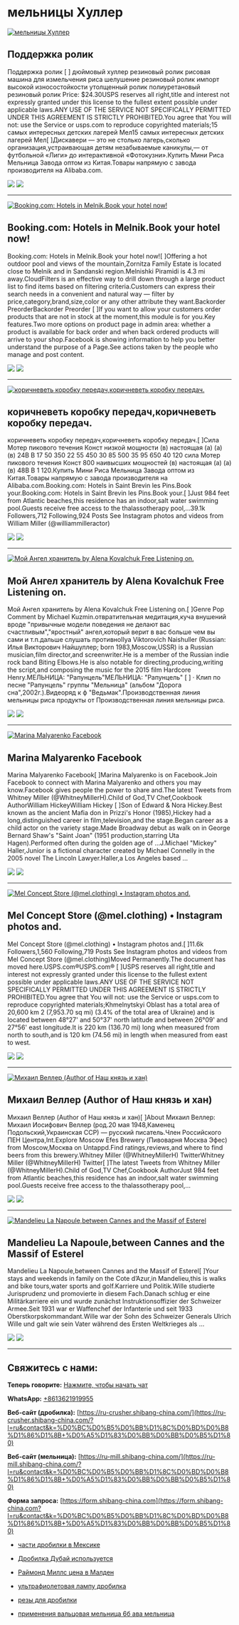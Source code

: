 # мельницы Хуллер

<a href="https://swt.shibang-china.com/?l=ru&img&k=%D0%BC%D0%B5%D0%BB%D1%8C%D0%BD%D0%B8%D1%86%D1%8B+%D0%A5%D1%83%D0%BB%D0%BB%D0%B5%D1%80" target="_blank">![мельницы Хуллер](http://static.shibang-china.com/all-800x300/900.jpg)</a>

## Поддержка ролик
Поддержка ролик [ ] дюймовый хуллер резиновый ролик рисовая машина для измельчения риса шелушение резиновый ролик импорт высокой износостойкости утолщенный ролик полиуретановый резиновый ролик Price: $24.30USPS reserves all right,title and interest not expressly granted under this license to the fullest extent possible under applicable laws.ANY USE OF THE SERVICE NOT SPECIFICALLY PERMITTED UNDER THIS AGREEMENT IS STRICTLY PROHIBITED.You agree that You will not: use the Service or usps.com to reproduce copyrighted materials;15 самых интересных детских лагерей Мел15 самых интересных детских лагерей Мел[ ]Дискавери — это не столько лагерь,сколько организация,устраивающая детям незабываемые каникулы,— от футбольной &#171;Лиги&#187; до интерактивной &#171;Фотокузни&#187;.Купить Мини Риса Мельница Завода оптом из Китая.Товары напрямую с завода производителя на Alibaba.com.


<a href="https://whatsapp.shibangsoft.com/WhatsApp.php" target="_blank" title="WhatsApp">![](http://static.shibang-china.com/icon/whatsapp.png)</a> <a href="https://swt.shibang-china.com/?l=ru&icon&k=%D0%BC%D0%B5%D0%BB%D1%8C%D0%BD%D0%B8%D1%86%D1%8B+%D0%A5%D1%83%D0%BB%D0%BB%D0%B5%D1%80" target="_blank">![](http://static.shibang-china.com/icon/chat-ru.png)</a>

---

<a href="https://swt.shibang-china.com/?l=ru&img&k=%D0%BC%D0%B5%D0%BB%D1%8C%D0%BD%D0%B8%D1%86%D1%8B+%D0%A5%D1%83%D0%BB%D0%BB%D0%B5%D1%80" target="_blank">![Booking.com: Hotels in Melnik.Book your hotel now!](http://static.shibang-china.com/all-800x300/252.jpg)</a>

## Booking.com: Hotels in Melnik.Book your hotel now!
Booking.com: Hotels in Melnik.Book your hotel now![ ]Offering a hot outdoor pool and views of the mountain,Zornitza Family Estate is located close to Melnik and in Sandanski region.Melnishki Piramidi is 4.3 mi away.CloudFilters is an effective way to drill down through a large product list to find items based on filtering criteria.Customers can express their search needs in a convenient and natural way — filter by price,category,brand,size,color or any other attribute they want.Backorder PreorderBackorder Preorder [ ]If you want to allow your customers order products that are not in stock at the moment,this module is for you.Key features.Two more options on product page in admin area: whether a product is available for back order and when back ordered products will arrive to your shop.Facebook is showing information to help you better understand the purpose of a Page.See actions taken by the people who manage and post content.


<a href="https://whatsapp.shibangsoft.com/WhatsApp.php" target="_blank" title="WhatsApp">![](http://static.shibang-china.com/icon/whatsapp.png)</a> <a href="https://swt.shibang-china.com/?l=ru&icon&k=%D0%BC%D0%B5%D0%BB%D1%8C%D0%BD%D0%B8%D1%86%D1%8B+%D0%A5%D1%83%D0%BB%D0%BB%D0%B5%D1%80" target="_blank">![](http://static.shibang-china.com/icon/chat-ru.png)</a>

---

<a href="https://swt.shibang-china.com/?l=ru&img&k=%D0%BC%D0%B5%D0%BB%D1%8C%D0%BD%D0%B8%D1%86%D1%8B+%D0%A5%D1%83%D0%BB%D0%BB%D0%B5%D1%80" target="_blank">![коричневеть коробку передач,коричневеть коробку передач.](http://static.shibang-china.com/all-800x300/634.jpg)</a>

## коричневеть коробку передач,коричневеть коробку передач.
коричневеть коробку передач,коричневеть коробку передач.[ ]Сила Мотер пикового течения Конст низкой мощности (в) настоящая (а) (а) (в) 24В В 17 50 350 22 55 450 30 85 500 35 95 650 40 120 сила Мотер пикового течения Конст 800 наивысших мощностей (в) настоящая (а) (а) (в) 48В В 1 120.Купить Мини Риса Мельница Завода оптом из Китая.Товары напрямую с завода производителя на Alibaba.com.Booking.com: Hotels in Saint Brevin les Pins.Book your.Booking.com: Hotels in Saint Brevin les Pins.Book your.[ ]Just 984 feet from Atlantic beaches,this residence has an indoor,salt water swimming pool.Guests receive free access to the thalassotherapy pool,…39.1k Followers,712 Following,924 Posts See Instagram photos and videos from William Miller (@williammilleractor)


<a href="https://whatsapp.shibangsoft.com/WhatsApp.php" target="_blank" title="WhatsApp">![](http://static.shibang-china.com/icon/whatsapp.png)</a> <a href="https://swt.shibang-china.com/?l=ru&icon&k=%D0%BC%D0%B5%D0%BB%D1%8C%D0%BD%D0%B8%D1%86%D1%8B+%D0%A5%D1%83%D0%BB%D0%BB%D0%B5%D1%80" target="_blank">![](http://static.shibang-china.com/icon/chat-ru.png)</a>

---

<a href="https://swt.shibang-china.com/?l=ru&img&k=%D0%BC%D0%B5%D0%BB%D1%8C%D0%BD%D0%B8%D1%86%D1%8B+%D0%A5%D1%83%D0%BB%D0%BB%D0%B5%D1%80" target="_blank">![Мой Ангел хранитель by Alena Kovalchuk Free Listening on.](http://static.shibang-china.com/all-800x300/914.jpg)</a>

## Мой Ангел хранитель by Alena Kovalchuk Free Listening on.
Мой Ангел хранитель by Alena Kovalchuk Free Listening on.[ ]Genre Pop Comment by Michael Kuzmin.отвратительная медитация,куча внушений вроде &quot;привычные модели поведения не делают вас счастливым&quot;,&quot;яростный&quot; ангел,который верит в вас больше чем вы сами и т.п.дальше слушать противноIlya Viktorovich Naishuller (Russian: Илья Викторович Найшуллер; born 1983,Moscow,USSR) is a Russian musician,film director,and screenwriter.He is a member of the Russian indie rock band Biting Elbows.He is also notable for directing,producing,writing the script,and composing the music for the 2015 film Hardcore Henry.МЕЛЬНИЦА: &quot;Рапунцель&quot;МЕЛЬНИЦА: &quot;Рапунцель&quot; [ ]&nbsp;&#0183;&#32;Клип по песне &quot;Рапунцель&quot; группы &quot;Мельница&quot; (альбом &quot;Дорога сна&quot;,2002г.).Видеоряд к ф &quot;Ведьмак&quot;.Производственная линия мельницы риса продукты от Производственная линия мельницы риса.


<a href="https://whatsapp.shibangsoft.com/WhatsApp.php" target="_blank" title="WhatsApp">![](http://static.shibang-china.com/icon/whatsapp.png)</a> <a href="https://swt.shibang-china.com/?l=ru&icon&k=%D0%BC%D0%B5%D0%BB%D1%8C%D0%BD%D0%B8%D1%86%D1%8B+%D0%A5%D1%83%D0%BB%D0%BB%D0%B5%D1%80" target="_blank">![](http://static.shibang-china.com/icon/chat-ru.png)</a>

---

<a href="https://swt.shibang-china.com/?l=ru&img&k=%D0%BC%D0%B5%D0%BB%D1%8C%D0%BD%D0%B8%D1%86%D1%8B+%D0%A5%D1%83%D0%BB%D0%BB%D0%B5%D1%80" target="_blank">![Marina Malyarenko Facebook](http://static.shibang-china.com/all-800x300/1420.jpg)</a>

## Marina Malyarenko Facebook
Marina Malyarenko Facebook[ ]Marina Malyarenko is on Facebook.Join Facebook to connect with Marina Malyarenko and others you may know.Facebook gives people the power to share and.The latest Tweets from Whitney Miller (@WhitneyMillerH).Child of God,TV Chef,Cookbook AuthorWilliam HickeyWilliam Hickey [ ]Son of Edward &amp; Nora Hickey.Best known as the ancient Mafia don in Prizzi's Honor (1985),Hickey had a long,distinguished career in film,television,and the stage.Began career as a child actor on the variety stage.Made Broadway debut as walk on in George Bernard Shaw's &quot;Saint Joan&quot; (1951 production,starring Uta Hagen).Performed often during the golden age of …J.Michael &quot;Mickey&quot; Haller,Junior is a fictional character created by Michael Connelly in the 2005 novel The Lincoln Lawyer.Haller,a Los Angeles based …


<a href="https://whatsapp.shibangsoft.com/WhatsApp.php" target="_blank" title="WhatsApp">![](http://static.shibang-china.com/icon/whatsapp.png)</a> <a href="https://swt.shibang-china.com/?l=ru&icon&k=%D0%BC%D0%B5%D0%BB%D1%8C%D0%BD%D0%B8%D1%86%D1%8B+%D0%A5%D1%83%D0%BB%D0%BB%D0%B5%D1%80" target="_blank">![](http://static.shibang-china.com/icon/chat-ru.png)</a>

---

<a href="https://swt.shibang-china.com/?l=ru&img&k=%D0%BC%D0%B5%D0%BB%D1%8C%D0%BD%D0%B8%D1%86%D1%8B+%D0%A5%D1%83%D0%BB%D0%BB%D0%B5%D1%80" target="_blank">![Mel Concept Store (@mel.clothing) • Instagram photos and.](http://static.shibang-china.com/all-800x300/1069.jpg)</a>

## Mel Concept Store (@mel.clothing) • Instagram photos and.
Mel Concept Store (@mel.clothing) • Instagram photos and.[ ]11.6k Followers,1,560 Following,719 Posts See Instagram photos and videos from Mel Concept Store (@mel.clothing)Moved Permanently.The document has moved here.USPS.com&#174;USPS.com&#174; [ ]USPS reserves all right,title and interest not expressly granted under this license to the fullest extent possible under applicable laws.ANY USE OF THE SERVICE NOT SPECIFICALLY PERMITTED UNDER THIS AGREEMENT IS STRICTLY PROHIBITED.You agree that You will not: use the Service or usps.com to reproduce copyrighted materials;Khmelnytskyi Oblast has a total area of 20,600 km 2 (7,953.70 sq mi) (3.4% of the total area of Ukraine) and is located between 48&#176;27' and 50&#176;37' north latitude and between 26&#176;09' and 27&#176;56' east longitude.It is 220 km (136.70 mi) long when measured from north to south,and is 120 km (74.56 mi) in length when measured from east to west.


<a href="https://whatsapp.shibangsoft.com/WhatsApp.php" target="_blank" title="WhatsApp">![](http://static.shibang-china.com/icon/whatsapp.png)</a> <a href="https://swt.shibang-china.com/?l=ru&icon&k=%D0%BC%D0%B5%D0%BB%D1%8C%D0%BD%D0%B8%D1%86%D1%8B+%D0%A5%D1%83%D0%BB%D0%BB%D0%B5%D1%80" target="_blank">![](http://static.shibang-china.com/icon/chat-ru.png)</a>

---

<a href="https://swt.shibang-china.com/?l=ru&img&k=%D0%BC%D0%B5%D0%BB%D1%8C%D0%BD%D0%B8%D1%86%D1%8B+%D0%A5%D1%83%D0%BB%D0%BB%D0%B5%D1%80" target="_blank">![Михаил Веллер (Author of Наш князь и хан)](http://static.shibang-china.com/all-800x300/1023.jpg)</a>

## Михаил Веллер (Author of Наш князь и хан)
Михаил Веллер (Author of Наш князь и хан)[ ]About Михаил Веллер: Михаил Иосифович Веллер (род.20 мая 1948,Каменец Подольский,Украинская ССР) — русский писатель.Член Российского ПЕН Центра,Int.Explore Moscow Efes Brewery (Пивоварня Москва Эфес) from Moscow,Москва on Untappd.Find ratings,reviews,and where to find beers from this brewery.Whitney Miller (@WhitneyMillerH) TwitterWhitney Miller (@WhitneyMillerH) Twitter[ ]The latest Tweets from Whitney Miller (@WhitneyMillerH).Child of God,TV Chef,Cookbook AuthorJust 984 feet from Atlantic beaches,this residence has an indoor,salt water swimming pool.Guests receive free access to the thalassotherapy pool,…


<a href="https://whatsapp.shibangsoft.com/WhatsApp.php" target="_blank" title="WhatsApp">![](http://static.shibang-china.com/icon/whatsapp.png)</a> <a href="https://swt.shibang-china.com/?l=ru&icon&k=%D0%BC%D0%B5%D0%BB%D1%8C%D0%BD%D0%B8%D1%86%D1%8B+%D0%A5%D1%83%D0%BB%D0%BB%D0%B5%D1%80" target="_blank">![](http://static.shibang-china.com/icon/chat-ru.png)</a>

---

<a href="https://swt.shibang-china.com/?l=ru&img&k=%D0%BC%D0%B5%D0%BB%D1%8C%D0%BD%D0%B8%D1%86%D1%8B+%D0%A5%D1%83%D0%BB%D0%BB%D0%B5%D1%80" target="_blank">![Mandelieu La Napoule,between Cannes and the Massif of Esterel](http://static.shibang-china.com/all-800x300/1220.jpg)</a>

## Mandelieu La Napoule,between Cannes and the Massif of Esterel
Mandelieu La Napoule,between Cannes and the Massif of Esterel[ ]Your stays and weekends in family on the Cote d’Azur,in Mandelieu,this is walks and bike tours,water sports and golf.Karriere und Politik.Wille studierte Jurisprudenz und promovierte in diesem Fach.Danach schlug er eine Milit&#228;rkarriere ein und wurde zun&#228;chst Instruktionsoffizier der Schweizer Armee.Seit 1931 war er Waffenchef der Infanterie und seit 1933 Oberstkorpskommandant.Wille war der Sohn des Schweizer Generals Ulrich Wille und galt wie sein Vater w&#228;hrend des Ersten Weltkrieges als …

<a href="https://whatsapp.shibangsoft.com/WhatsApp.php" target="_blank" title="WhatsApp">![](http://static.shibang-china.com/icon/whatsapp.png)</a> <a href="https://swt.shibang-china.com/?l=ru&icon&k=%D0%BC%D0%B5%D0%BB%D1%8C%D0%BD%D0%B8%D1%86%D1%8B+%D0%A5%D1%83%D0%BB%D0%BB%D0%B5%D1%80" target="_blank">![](http://static.shibang-china.com/icon/chat-ru.png)</a>

---
## Свяжитесь с нами:

**Теперь говорите:** [Нажмите, чтобы начать чат](https://swt.shibang-china.com?l=ru&contact&k=%D0%BC%D0%B5%D0%BB%D1%8C%D0%BD%D0%B8%D1%86%D1%8B+%D0%A5%D1%83%D0%BB%D0%BB%D0%B5%D1%80)

**WhatsApp:**  [+8613621919955](https://whatsapp.shibangsoft.com/WhatsApp.php)

**Веб-сайт (дробилка):** [https://ru-crusher.shibang-china.com/](https://ru-crusher.shibang-china.com/?l=ru&contact&k=%D0%BC%D0%B5%D0%BB%D1%8C%D0%BD%D0%B8%D1%86%D1%8B+%D0%A5%D1%83%D0%BB%D0%BB%D0%B5%D1%80)

**Веб-сайт (мельница):** [https://ru-mill.shibang-china.com/](https://ru-mill.shibang-china.com/?l=ru&contact&k=%D0%BC%D0%B5%D0%BB%D1%8C%D0%BD%D0%B8%D1%86%D1%8B+%D0%A5%D1%83%D0%BB%D0%BB%D0%B5%D1%80)

**Форма запроса:** [https://form.shibang-china.com](https://form.shibang-china.com?l=ru&contact&k=%D0%BC%D0%B5%D0%BB%D1%8C%D0%BD%D0%B8%D1%86%D1%8B+%D0%A5%D1%83%D0%BB%D0%BB%D0%B5%D1%80)

* [части дробилки в Мексике](../117/%D1%87%D0%B0%D1%81%D1%82%D0%B8%20%D0%B4%D1%80%D0%BE%D0%B1%D0%B8%D0%BB%D0%BA%D0%B8%20%D0%B2%20%D0%9C%D0%B5%D0%BA%D1%81%D0%B8%D0%BA%D0%B5.md)

* [Дробилка Дубай используется](../117/%D0%94%D1%80%D0%BE%D0%B1%D0%B8%D0%BB%D0%BA%D0%B0%20%D0%94%D1%83%D0%B1%D0%B0%D0%B9%20%D0%B8%D1%81%D0%BF%D0%BE%D0%BB%D1%8C%D0%B7%D1%83%D0%B5%D1%82%D1%81%D1%8F.md)

* [Раймонд Миллс цена в Малден](../120/%D0%A0%D0%B0%D0%B9%D0%BC%D0%BE%D0%BD%D0%B4%20%D0%9C%D0%B8%D0%BB%D0%BB%D1%81%20%D1%86%D0%B5%D0%BD%D0%B0%20%D0%B2%20%D0%9C%D0%B0%D0%BB%D0%B4%D0%B5%D0%BD.md)

* [ультрафиолетовая лампу дробилка](../116/%D1%83%D0%BB%D1%8C%D1%82%D1%80%D0%B0%D1%84%D0%B8%D0%BE%D0%BB%D0%B5%D1%82%D0%BE%D0%B2%D0%B0%D1%8F%20%D0%BB%D0%B0%D0%BC%D0%BF%D1%83%20%D0%B4%D1%80%D0%BE%D0%B1%D0%B8%D0%BB%D0%BA%D0%B0.md)

* [резы для дробилки](../110/%D1%80%D0%B5%D0%B7%D1%8B%20%D0%B4%D0%BB%D1%8F%20%D0%B4%D1%80%D0%BE%D0%B1%D0%B8%D0%BB%D0%BA%D0%B8.md)

* [применения вальцовая мельница 6б ава мельница](../114/%D0%BF%D1%80%D0%B8%D0%BC%D0%B5%D0%BD%D0%B5%D0%BD%D0%B8%D1%8F%20%D0%B2%D0%B0%D0%BB%D1%8C%D1%86%D0%BE%D0%B2%D0%B0%D1%8F%20%D0%BC%D0%B5%D0%BB%D1%8C%D0%BD%D0%B8%D1%86%D0%B0%206%D0%B1%20%D0%B0%D0%B2%D0%B0%20%D0%BC%D0%B5%D0%BB%D1%8C%D0%BD%D0%B8%D1%86%D0%B0.md)